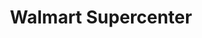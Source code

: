 ---
title: "Walmart Supercenter"
url: /bismarck/walmart-supercenter-skyline-boulevard/
shop: supermarket
---